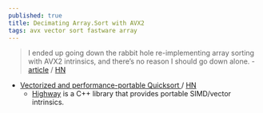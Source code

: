 ```yaml
---
published: true
title: Decimating Array.Sort with AVX2
tags: avx vector sort fastware array
---
```

> I ended up going down the rabbit hole re-implementing array sorting with AVX2 intrinsics, and there’s no reason I should go down alone. - [article](https://bits.houmus.org/2020-02-02/this-goes-to-eleven-pt5) / [HN](https://news.ycombinator.com/item?id=23279399)

- [Vectorized and performance-portable Quicksort ](https://opensource.googleblog.com/2022/06/Vectorized%20and%20performance%20portable%20Quicksort.html) / [HN](https://news.ycombinator.com/item?id=31622548)
	- [Highway](https://github.com/google/highway) is a C++ library that provides portable SIMD/vector intrinsics.